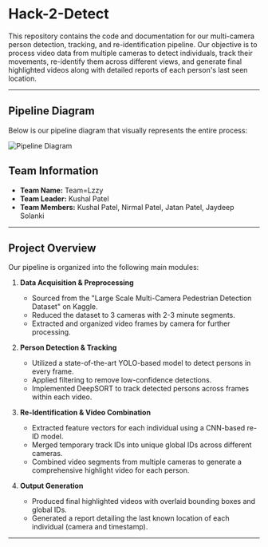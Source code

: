 # Hack-2-Detect

This repository contains the code and documentation for our multi-camera person detection, tracking, and re-identification pipeline. Our objective is to process video data from multiple cameras to detect individuals, track their movements, re-identify them across different views, and generate final highlighted videos along with detailed reports of each person's last seen location.

---

## Pipeline Diagram

Below is our pipeline diagram that visually represents the entire process:

![Pipeline Diagram](https://github.com/kushalpatel0265/Person-Re-identification-through-multiple-camera/blob/main/Pipeline.png)

## Team Information

- **Team Name:** Team=Lzzy
- **Team Leader:** Kushal Patel
- **Team Members:** Kushal Patel, Nirmal Patel, Jatan Patel, Jaydeep Solanki

---

## Project Overview

Our pipeline is organized into the following main modules:

1. **Data Acquisition & Preprocessing**  
   - Sourced from the "Large Scale Multi-Camera Pedestrian Detection Dataset" on Kaggle.
   - Reduced the dataset to 3 cameras with 2-3 minute segments.
   - Extracted and organized video frames by camera for further processing.

2. **Person Detection & Tracking**  
   - Utilized a state-of-the-art YOLO-based model to detect persons in every frame.
   - Applied filtering to remove low-confidence detections.
   - Implemented DeepSORT to track detected persons across frames within each video.

3. **Re-Identification & Video Combination**  
   - Extracted feature vectors for each individual using a CNN-based re-ID model.
   - Merged temporary track IDs into unique global IDs across different cameras.
   - Combined video segments from multiple cameras to generate a comprehensive highlight video for each person.

4. **Output Generation**  
   - Produced final highlighted videos with overlaid bounding boxes and global IDs.
   - Generated a report detailing the last known location of each individual (camera and timestamp).

---
